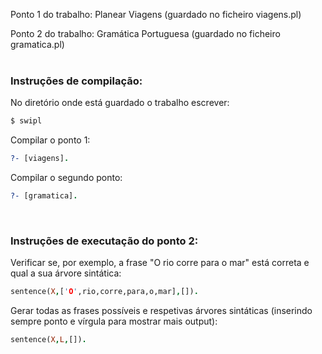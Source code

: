Ponto 1 do trabalho: Planear Viagens (guardado no ficheiro viagens.pl)

Ponto 2 do trabalho: Gramática Portuguesa (guardado no ficheiro gramatica.pl)
<br />
<br />

### Instruções de compilação:

No diretório onde está guardado o trabalho escrever:
````Bash
$ swipl
````

Compilar o ponto 1:
````ProLog
?- [viagens].
````

Compilar o segundo ponto:
````ProLog
?- [gramatica].
````
<br />

### Instruções de executação do ponto 2:

Verificar se, por exemplo, a frase "O rio corre para o mar" está correta e qual a sua árvore sintática:
````ProLog
sentence(X,['O',rio,corre,para,o,mar],[]).
````

Gerar todas as frases possíveis e respetivas árvores sintáticas (inserindo sempre ponto e vírgula para mostrar mais output):
````ProLog
sentence(X,L,[]).
````
